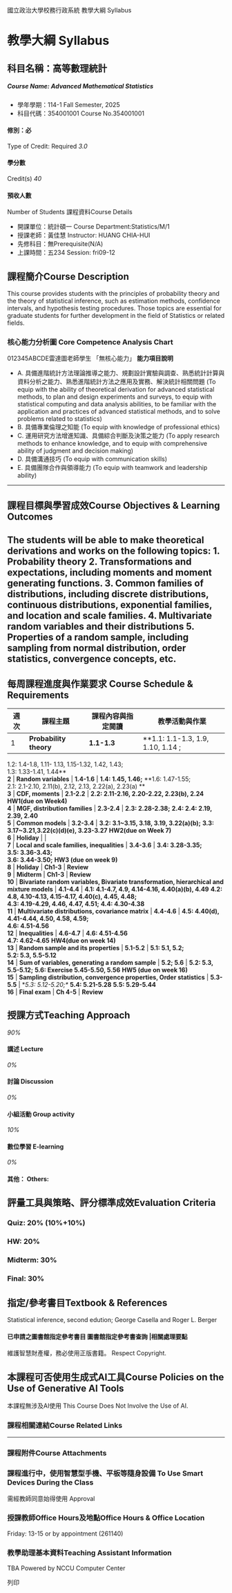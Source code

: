 國立政治大學校務行政系統 教學大綱 Syllabus
# 教學大綱 Syllabus
##  科目名稱：高等數理統計 
#####  Course Name: Advanced Mathematical Statistics
  * 學年學期：114-1 Fall Semester, 2025 
  * 科目代碼：354001001 Course No.354001001


#### 修別：必
Type of Credit: Required 
_3.0_
#### 學分數
Credit(s)
_40_
#### 預收人數
Number of Students
課程資料Course Details
  * 開課單位：統計碩一 Course Department:Statistics/M/1 
  * 授課老師：黃佳慧 Instructor: HUANG CHIA-HUI 
  * 先修科目：無Prerequisite(N/A)
  * 上課時間：五234 Session: fri09-12


##  課程簡介Course Description
This course provides students with the principles of probability theory and the theory of statistical inference, such as estimation methods, confidence intervals, and hypothesis testing procedures. 
Those topics are essential for graduate students for further development in the field of Statistics or related fields.
###  核心能力分析圖 Core Competence Analysis Chart
012345ABCDE雷達圖老師學生
「無核心能力」 
**能力項目說明**
  * A. 具備進階統計方法理論推導之能力、規劃設計實驗與調查、熟悉統計計算與資料分析之能力、熟悉進階統計方法之應用及實務、解決統計相關問題 (To equip with the ability of theoretical derivation for advanced statistical methods, to plan and design experiments and surveys, to equip with statistical computing and data analysis abilities, to be familiar with the application and practices of advanced statistical methods, and to solve problems related to statistics)
  * B. 具備專業倫理之知能 (To equip with knowledge of professional ethics)
  * C. 運用研究方法增進知識、具備綜合判斷及決策之能力 (To apply research methods to enhance knowledge, and to equip with comprehensive ability of judgment and decision making)
  * D. 具備溝通技巧 (To equip with communication skills)
  * E. 具備團隊合作與領導能力 (To equip with teamwork and leadership ability)


* * *
##  課程目標與學習成效Course Objectives & Learning Outcomes 
The students will be able to make theoretical derivations and works on the following topics: 1. Probability theory 2. Transformations and expectations, including moments and moment generating functions. 3. Common families of distributions, including discrete distributions, continuous distributions, exponential families, and location and scale families. 4. Multivariate random variables and their distributions 5. Properties of a random sample, including sampling from normal distribution, order statistics, convergence concepts, etc.  
---  
##  每周課程進度與作業要求 Course Schedule & Requirements
**週次** |  **課程主題** |  **課程內容與指定閱讀** |  **教學活動與作業**  
---|---|---|---  
1 |  **Probability theory** |  **1.1-1.3** |  **1.1: 1.1-1.3, 1.9, 1.10, 1.14 ;  
1.2: 1.4-1.8, 1.11- 1.13, 1.15-1.32, 1.42, 1.43;  
1.3: 1.33-1.41, 1.44**  
**2** |  **Random variables** |  **1.4-1.6** |  **1.4: 1.45, 1.46;** **1.6: 1.47-1.55;  
2.1: 2.1-2.10, 2.11(b), 2.12, 2.13, 2.22(a), 2.23(a) **  
**3** |  **CDF, moments** |  **2.1-2.2** |  **2.2: 2.11-2.16, 2.20-2.22, 2.23(b), 2.24** **HW1(due on Week4)**  
**4** |  **MGF, distribution families** |  **2.3-2.4** |  **2.3: 2.28-2.38;** **2.4: 2.4: 2.19, 2.39, 2.40**  
**5** |  **Common models** |  **3.2-3.4** |  **3.2: 3.1~3.15, 3.18, 3.19, 3.22(a)(b);** **3.3: 3.17~3.21,3.22(c)(d)(e), 3.23-3.27** **HW2(due on Week 7)**  
**6** |  **Holiday** |  |   
**7** |  **Local and scale families, inequalities** |  **3.4-3.6** |  **3.4: 3.28-3.35;  
3.5: 3.36-3.43;  
3.6: 3.44-3.50;** **HW3 (due on week 9)**  
**8** |  **Holiday** |  **Ch1-3** |  **Review**  
**9** |  **Midterm** |  **Ch1-3** |  **Review**  
**10** |  **Bivariate random variables, Bivariate transformation, hierarchical and mixture models** |  **4.1-4.4** |  **4.1: 4.1-4.7, 4.9, 4.14-4.16, 4.40(a)(b), 4.49** **4.2: 4.8, 4.10-4.13, 4.15-4.17, 4.40(c), 4.45, 4.48;  
4.3: 4.19-4.29, 4.46, 4.47, 4.51;** **4.4: 4.30-4.38**  
**11** |  **Multivariate distributions, covariance matrix** |  **4.4-4.6** |  **4.5: 4.40(d), 4.41-4.44, 4.50, 4.58, 4.59;  
4.6: 4.51-4.56**  
**12** |  **Inequalities** |  **4.6-4.7** |  **4.6: 4.51-4.56  
4.7: 4.62-4.65** **HW4(due on week 14)**  
**13** |  **Random sample and its properties** |  **5.1-5.2** |  **5.1: 5.1, 5.2;  
5.2: 5.3, 5.5-5.12**  
**14** |  **Sum of variables, generating a random sample** |  **5.2; 5.6** |  **5.2: 5.3, 5.5-5.12;** **5.6: Exercise 5.45-5.50, 5.56** **HW5 (due on week 16)**  
**15** |  **Sampling distribution, convergence properties, Order statistics** |  **5.3-5.5** |  **5.3: 5.12-5.20;\** **5.4: 5.21-5.28** **5.5: 5.29-5.44**  
**16** |  **Final exam** |  **Ch 4-5** |  **Review**  
##  授課方式Teaching Approach
_90%_
####  講述 Lecture
_0%_
####  討論 Discussion
_0%_
####  小組活動 Group activity
_10%_
####  數位學習 E-learning
_0%_
####  其他： Others:
##  評量工具與策略、評分標準成效Evaluation Criteria
### Quiz: 20% (10%+10%)
### HW: 20%
### Midterm: 30%
### Final: 30%
##  指定/參考書目Textbook & References
Statistical inference, second edution; George Casella and Roger L. Berger
####  已申請之圖書館指定參考書目  圖書館指定參考書查詢 |相關處理要點
維護智慧財產權，務必使用正版書籍。 Respect Copyright.
##  本課程可否使用生成式AI工具Course Policies on the Use of Generative AI Tools
本課程無涉及AI使用 This Course Does Not Involve the Use of AI.
###  課程相關連結Course Related Links
* * *
###  課程附件Course Attachments
###  課程進行中，使用智慧型手機、平板等隨身設備 To Use Smart Devices During the Class
需經教師同意始得使用  Approval
###  授課教師Office Hours及地點Office Hours & Office Location
Friday: 13-15 or by appointment (261140)
###  教學助理基本資料Teaching Assistant Information
TBA
Powered by NCCU Computer Center
  
列印
